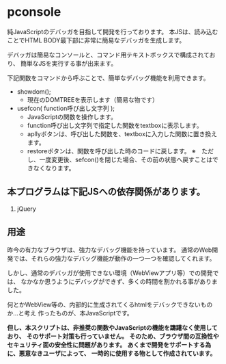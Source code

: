 # pconsole

純JavaScriptのデバッガを目指して開発を行っております。
本JSは、読み込むことでHTML BODY最下部に非常に簡易なデバッガを生成します。


デバッガは簡易なコンソールと、コマンド用テキストボックスで構成されており、
簡単なJSを実行する事が出来ます。

下記関数をコマンドから呼ぶことで、簡単なデバッグ機能を利用できます。
- showdom();
    - 現在のDOMTREEを表示します（簡易な物です）
- usefcon( function呼び出し文字列 );
    - JavaScriptの関数を操作します。
    - function呼び出し文字列で指定した関数をtextboxに表示します。
    - apllyボタンは、呼び出した関数を、textboxに入力した関数に置き換えます。
    - restoreボタンは、関数を呼び出した時のコードに戻します。
      ※　ただし、一度変更後、sefcon()を閉じた場合、その前の状態へ戻すことはできなくなります。

## 本プログラムは下記JSへの依存関係があります。
1. jQuery

## 用途 
昨今の有力なブラウザは、強力なデバッグ機能を持っています。
通常のWeb開発では、それらの強力なデバッグ機能が動作の一つ一つを確認してくれます。

しかし、通常のデバッガが使用できない環境（WebViewアプリ等）での開発では、
なかなか思うようにデバッグができず、多くの時間を割かれる事がありました。

何とかWebView等の、内部的に生成されてくるhtmlをデバックできないものか…と考え
作ったものが、本JavaScriptです。

**但し、本スクリプトは、非推奨の関数やJavaScriptの機能を躊躇なく使用しており、**
**そのサポート対策も行っていません。**
**そのため、ブラウザ間の互換性やセキュリティ面の安全性に問題があります。**
**あくまで開発をサポートする為に、悪意なきユーザによって、**
**一時的に使用する物として作成されています。**
